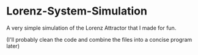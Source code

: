 # Lorenz-System-Simulation
A very simple simulation of the Lorenz Attractor that I made for fun.

(I'll probably clean the code and combine the files into a concise program later)
